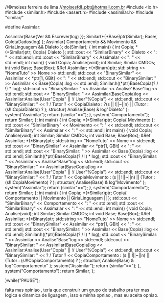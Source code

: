 //©moises ferreira de lima
//moisesfdl_pbt@hotmail.com.br
#include <io.h>
#include <similar.h>
#include <assert.h>
#include <assimilar.h>
#include "similar/"

#define Assimlar:

Assimilar{Base{Ver && Escrever(log) }};
Similar(*(*Base)ptr)Similar);
Base{ ColetaDados(log) };
Assimlar{ Comportamento && Movimento && GiriaLinguagem && Dialeto };
do(Similar);
{
	int main()
	{
		int Copia;
		*(*Similar)ptr;
		Copia{ Dialeto };
		std::cout << "SimilarBinary" << Dialeto << ": " << std::endl;
		std::cout << "SimilarBinary" << Assimalar << ": " << std::endl;
		int main()
		{
			void Copia;
			Analise(void);
			int Similar;
			Similar CMDOs;
			int void Base;
			Base(Box);
			&Ref Assimilar;
			*(*Binary)ptr;
			std::string >> "NomeTuto" >> Nome >> std::endl;
			std::cout << "BinarySimilar" << Assimilar << *ptr[1, GBit] << ": " << std::endl;
			std::cout << "BinarySimilar: " >> Assimilar << Base(Copia) :log << std::endl;
		Similar:h((*ptr)BaseCopia(? / !) * log);
			std::cout << "BinarySimilar: " << Assimilar << Analise"Base"log << std::endl;
			std::cout << "BinarySimilar: " << Assimilar(BaseCopia)log <<
				Assimilar:Analise(User"Copia" || !/ User"%Copia") << std::endl;
			std::cout << "BinarySimilar: " << ? / Tutor ? << CopiaDialeto : ?(s || !||~||n) || (Tutor : (s!!!CopiaDialeto) ? );
			structur{ Analise(Base) & log"Dialeto" };
			system("Assimilar");
			return (similar"==");
		},
			system("Comportamento");
		return Similar;
	};
		int main()
	{
		int Copia;
		*(*Similar)ptr;
		Copia{ Movimento };
		std::cout << "SimilarBinary" << Movimento << ": " << std::endl;
		std::cout << "SimilarBinary" << Assimalar << ": " << std::endl;
		int main()
		{
			void Copia;
			Analise(void);
			int Similar;
			Similar CMDOs;
			int void Base;
			Base(Box);
			&Ref Assimilar;
			*(*Binary)ptr;
			std::string >> "NomeTuto" >> Nome >> std::endl;
			std::cout << "BinarySimilar" << Assimilar << *ptr[1, GBit] << ": " << std::endl;
			std::cout << "BinarySimilar: " >> Assimilar << Base(Copia) :log << std::endl;
		Similar:h((*ptr)BaseCopia(? / !) * log);
			std::cout << "BinarySimilar: " << Assimilar << Analise"Base"log << std::endl;
			std::cout << "BinarySimilar: " << Assimilar(BaseCopia)log <<
				Assimilar:Analise(User"Copia" || !/ User"%Copia") << std::endl;
			std::cout << "BinarySimilar: " << ? / Tutor ? << CopiaMovimento : (s || !||~||n) || (Tutor : (s!!!CopiaMovimento) ? );
			structur{ Analise(Base) & log"Movimento" };
			system("Assimilar");
			return (similar"==");
		},
			system("Comportamento");
		return Similar;
	};
	int main()
	{
		int Copia;
		*(*Similar)ptr;
		Copia{ Comportamento || Movimento || GiriaLinguagem || };
		std::cout << "SimilarBinary" << Comportamento << ": " << std::endl;
		std::cout << "SimilarBinary" << Assimalar << ": " << std::endl;
		int main()
		{
			void Copia;
			Analise(void);
			int Similar;
			Similar CMDOs;
			int void Base;
			Base(Box);
			&Ref Assimilar;
			*(*Binary)ptr;
			std::string >> "NomeTuto" >> Nome >> std::endl;
			std::cout << "BinarySimilar" << Assimilar << *ptr[1, GBit] << ": " << std::endl;
			std::cout << "BinarySimilar: " >> Assimilar << Base(Copia) :log << std::endl;
		Similar:h((*ptr)BaseCopia(? / !) * log);
			std::cout << "BinarySimilar: " << Assimilar << Analise"Base"log << std::endl;
			std::cout << "BinarySimilar: " << Assimilar(BaseCopia)log <<
				Assimilar:Analise(User"Copia" || !/ User"%Copia") << std::endl;
			std::cout << "BinarySimilar: " << ? / Tutor ? << CopiaComportamento : (s || !||~||n) || (Tutor : (s!!!CopiaComportamento) ? );
			structur{ Analise(Base) & log"Comportamento" };
			system("Assimilar");
			return (similar"==");
		},
			system("Comportamento");
		return Similar;
	};

}while("PAUSE");


falta mas opiniao , teria que construir um grupo de trabalho pra ter mas logica e dinamica de liguagem , isso e minha opniao , mas eu aceita opniao.
